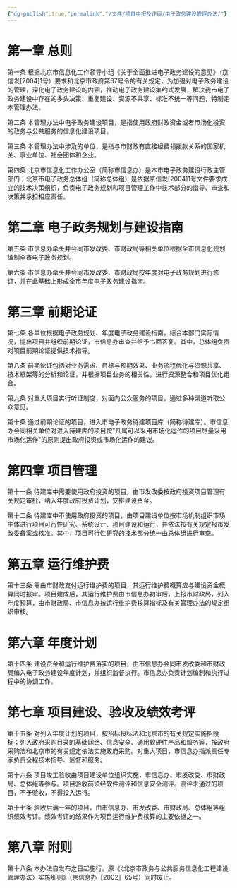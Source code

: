 ```yaml
---
{"dg-publish":true,"permalink":"/文件/项目申报及评审/电子政务建设管理办法/"}
---
```


# 第一章 总则

第一条 根据北京市信息化工作领导小组《关于全面推进电子政务建设的意见》（京信发[2004]1号）要求和北京市政府第67号令的有关规定，为加强对电子政务建设的管理，深化电子政务建设的内涵，推动电子政务建设集约式发展，解决我市电子政务建设中存在的多头决策、重复建设、资源不共享、标准不统一等问题，特制定本管理办法。

第二条 本管理办法中电子政务建设项目，是指使用政府财政资金或者市场化投资的政务与公共服务的信息化建设项目。

第三条 本管理办法中涉及的单位，是指与市财政有直接经费领拨款关系的国家机关、事业单位、社会团体和企业。

第四条 北京市信息化工作办公室（简称市信息办）是本市电子政务建设行政主管部门；北京市电子政务总体组（简称总体组）是依据京信发[2004]1号文件要求成立的技术决策组织，负责电子政务规划和项目管理工作中技术部分的指导、审查和决策并承担相应责任。

# 第二章 电子政务规划与建设指南

第五条 市信息办牵头并会同市发改委、市财政局等相关单位根据全市信息化规划编制全市电子政务规划。

第六条 市信息办牵头并会同市发改委、市财政局按年度对电子政务规划进行修订，并在此基础上形成全市年度电子政务建设指南。

# 第三章 前期论证

第七条 各单位根据电子政务规划、年度电子政务建设指南，结合本部门实际情况，提出项目并组织前期论证，市信息办审查并给予书面答复。其中，总体组负责对项目前期论证提供技术指导。

第八条 前期论证包括对业务需求、目标与预期效果、业务流程优化与资源共享、技术框架等的分析和论证，并根据项目业务的相关性，进行资源整合和项目优化组合。

第九条 对重大项目实行听证制度，对面向公众服务的项目，通过多种渠道听取公众意见。

第十条 通过前期论证的项目，进入市电子政务待建项目库（简称待建库）。市信息办会同相关单位对进入待建库的项目按"凡属可以采用市场化运作的项目尽量采用市场化运作"的原则提出政府投资或市场化运作的建议。

# 第四章 项目管理

第十一条 待建库中需要使用政府投资的项目，由市发改委按政府投资项目管理有关规定审批，纳入年度政府投资计划，安排建设资金。

第十二条 待建库中不使用政府投资的项目，由项目建设单位按市场机制组织市场主体进行项目可行性研究、系统设计、项目建设和运行，并依法按有关规定报市发改委备案或核准。其中，项目可行性研究的技术部分统一由总体组进行审查。

# 第五章 运行维护费

第十三条 需由市财政支付运行维护费的项目，其运行维护费概算应与建设资金概算同时报审。项目建成后，其运行维护费由市信息办初审后，上报市财政局，列入年度预算，由市财政局、市信息办按运行维护费核算指标及有关管理办法的规定组织审核。

# 第六章 年度计划

第十四条 建设资金和运行维护费落实的项目，由市信息办会同市发改委和市财政局编入电子政务建设年度计划，并组织监督执行。市信息办负责计划编制和执行过程中的协调工作。

# 第七章 项目建设、验收及绩效考评

第十五条 对列入年度计划的项目，按招标投标法和北京市的有关规定实施招投标；列入政府采购目录的基础网络、信息安全、通用软硬件产品和服务等，按政府采购法和北京市的有关规定依法实施政府采购。对重大项目，市信息办指派责任专家负责全程技术指导、监督和服务。

第十六条 项目竣工验收由项目建设单位组织实施，市信息办、市发改委、市财政局、总体组等参与。项目验收前须经软件测评和信息安全测评。测评未通过的项目，不予验收，不得投入运行。

第十七条 验收后满一年的项目，由市信息办、市发改委、市财政局、总体组等组织绩效考评。绩效考评的结果作为项目运行维护费核算的主要依据之一。

# 第八章 附则

第十八条 本办法自发布之日起施行。原《〈北京市政务与公共服务信息化工程建设管理办法〉实施细则》（京信息办［2002］65号）同时废止。